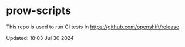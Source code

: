 # prow-scripts

This repo is used to run CI tests in https://github.com/openshift/release

Updated: 18:03 Jul 30 2024
